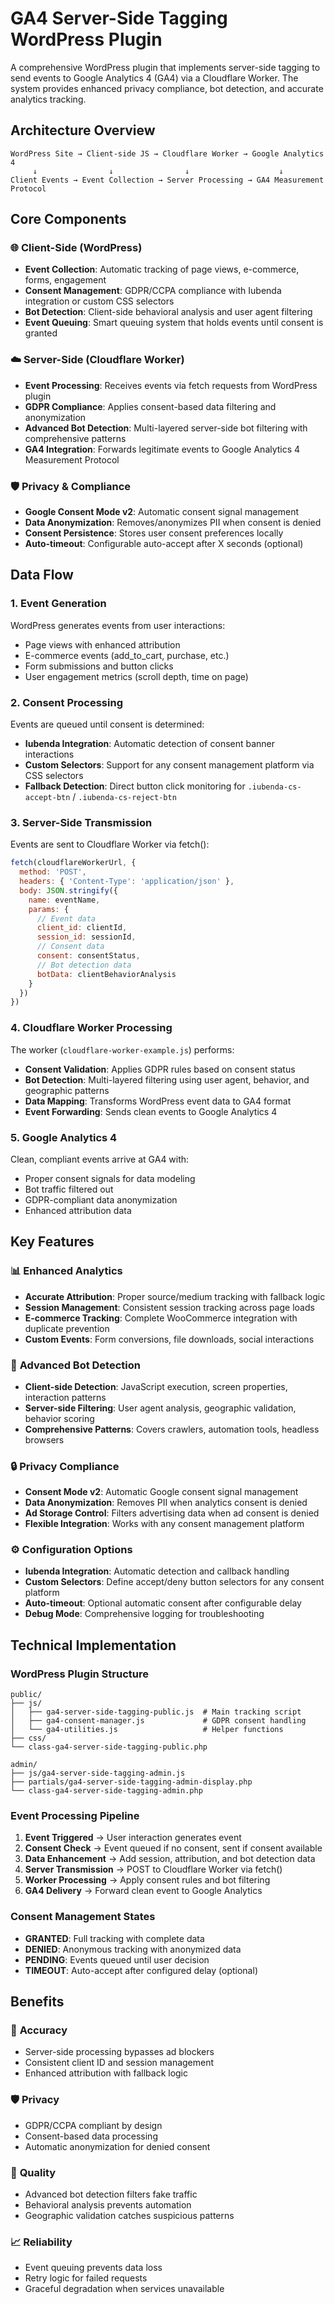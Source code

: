 # GA4 Server-Side Tagging WordPress Plugin

A comprehensive WordPress plugin that implements server-side tagging to send events to Google Analytics 4 (GA4) via a Cloudflare Worker. The system provides enhanced privacy compliance, bot detection, and accurate analytics tracking.

## Architecture Overview

```
WordPress Site → Client-side JS → Cloudflare Worker → Google Analytics 4
     ↓                ↓                ↓                    ↓
Client Events → Event Collection → Server Processing → GA4 Measurement Protocol
```

## Core Components

### 🌐 **Client-Side (WordPress)**
- **Event Collection**: Automatic tracking of page views, e-commerce, forms, engagement
- **Consent Management**: GDPR/CCPA compliance with Iubenda integration or custom CSS selectors
- **Bot Detection**: Client-side behavioral analysis and user agent filtering
- **Event Queuing**: Smart queuing system that holds events until consent is granted

### ☁️ **Server-Side (Cloudflare Worker)**
- **Event Processing**: Receives events via fetch requests from WordPress plugin
- **GDPR Compliance**: Applies consent-based data filtering and anonymization
- **Advanced Bot Detection**: Multi-layered server-side bot filtering with comprehensive patterns
- **GA4 Integration**: Forwards legitimate events to Google Analytics 4 Measurement Protocol

### 🛡️ **Privacy & Compliance**
- **Google Consent Mode v2**: Automatic consent signal management
- **Data Anonymization**: Removes/anonymizes PII when consent is denied
- **Consent Persistence**: Stores user consent preferences locally
- **Auto-timeout**: Configurable auto-accept after X seconds (optional)

## Data Flow

### 1. **Event Generation**
WordPress generates events from user interactions:
- Page views with enhanced attribution
- E-commerce events (add_to_cart, purchase, etc.)
- Form submissions and button clicks
- User engagement metrics (scroll depth, time on page)

### 2. **Consent Processing**
Events are queued until consent is determined:
- **Iubenda Integration**: Automatic detection of consent banner interactions
- **Custom Selectors**: Support for any consent management platform via CSS selectors
- **Fallback Detection**: Direct button click monitoring for `.iubenda-cs-accept-btn` / `.iubenda-cs-reject-btn`

### 3. **Server-Side Transmission**
Events are sent to Cloudflare Worker via fetch():
```javascript
fetch(cloudflareWorkerUrl, {
  method: 'POST',
  headers: { 'Content-Type': 'application/json' },
  body: JSON.stringify({
    name: eventName,
    params: {
      // Event data
      client_id: clientId,
      session_id: sessionId,
      // Consent data
      consent: consentStatus,
      // Bot detection data
      botData: clientBehaviorAnalysis
    }
  })
})
```

### 4. **Cloudflare Worker Processing**
The worker (`cloudflare-worker-example.js`) performs:
- **Consent Validation**: Applies GDPR rules based on consent status
- **Bot Detection**: Multi-layered filtering using user agent, behavior, and geographic patterns
- **Data Mapping**: Transforms WordPress event data to GA4 format
- **Event Forwarding**: Sends clean events to Google Analytics 4

### 5. **Google Analytics 4**
Clean, compliant events arrive at GA4 with:
- Proper consent signals for data modeling
- Bot traffic filtered out
- GDPR-compliant data anonymization
- Enhanced attribution data

## Key Features

### 📊 **Enhanced Analytics**
- **Accurate Attribution**: Proper source/medium tracking with fallback logic
- **Session Management**: Consistent session tracking across page loads
- **E-commerce Tracking**: Complete WooCommerce integration with duplicate prevention
- **Custom Events**: Form conversions, file downloads, social interactions

### 🤖 **Advanced Bot Detection**
- **Client-side Detection**: JavaScript execution, screen properties, interaction patterns
- **Server-side Filtering**: User agent analysis, geographic validation, behavior scoring
- **Comprehensive Patterns**: Covers crawlers, automation tools, headless browsers

### 🔒 **Privacy Compliance**
- **Consent Mode v2**: Automatic Google consent signal management
- **Data Anonymization**: Removes PII when analytics consent is denied
- **Ad Storage Control**: Filters advertising data when ad consent is denied
- **Flexible Integration**: Works with any consent management platform

### ⚙️ **Configuration Options**
- **Iubenda Integration**: Automatic detection and callback handling
- **Custom Selectors**: Define accept/deny button selectors for any consent platform
- **Auto-timeout**: Optional automatic consent after configurable delay
- **Debug Mode**: Comprehensive logging for troubleshooting

## Technical Implementation

### **WordPress Plugin Structure**
```
public/
├── js/
│   ├── ga4-server-side-tagging-public.js  # Main tracking script
│   ├── ga4-consent-manager.js             # GDPR consent handling
│   └── ga4-utilities.js                   # Helper functions
├── css/
└── class-ga4-server-side-tagging-public.php

admin/
├── js/ga4-server-side-tagging-admin.js
├── partials/ga4-server-side-tagging-admin-display.php
└── class-ga4-server-side-tagging-admin.php
```

### **Event Processing Pipeline**
1. **Event Triggered** → User interaction generates event
2. **Consent Check** → Event queued if no consent, sent if consent available  
3. **Data Enhancement** → Add session, attribution, and bot detection data
4. **Server Transmission** → POST to Cloudflare Worker via fetch()
5. **Worker Processing** → Apply consent rules and bot filtering
6. **GA4 Delivery** → Forward clean event to Google Analytics

### **Consent Management States**
- **GRANTED**: Full tracking with complete data
- **DENIED**: Anonymous tracking with anonymized data  
- **PENDING**: Events queued until user decision
- **TIMEOUT**: Auto-accept after configured delay (optional)

## Benefits

### 🎯 **Accuracy**
- Server-side processing bypasses ad blockers
- Consistent client ID and session management
- Enhanced attribution with fallback logic

### 🛡️ **Privacy**
- GDPR/CCPA compliant by design
- Consent-based data processing
- Automatic anonymization for denied consent

### 🚫 **Quality**
- Advanced bot detection filters fake traffic
- Behavioral analysis prevents automation
- Geographic validation catches suspicious patterns

### 📈 **Reliability**
- Event queuing prevents data loss
- Retry logic for failed requests
- Graceful degradation when services unavailable